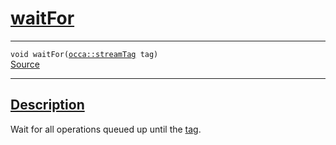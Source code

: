
<h1 id="wait-for">
 <a href="#/api/device/waitFor" class="anchor">
   <span>waitFor</span>
  </a>
</h1>

<div class="signature">

<hr>

  <div class="definition-container">
    <div class="definition">
      <code><span class="token keyword">void</span> waitFor(<a href="#/api/streamTag">occa::streamTag</a> tag)</code>
      <div class="flex-spacing"></div>
      <a href="https://github.com/libocca/occa/blob/f8dbf4d2/include/occa/core/device.hpp#L421" target="_blank">Source</a>
    </div>
    
  </div>

  <hr>
</div>


<h2 id="description">
 <a href="#/api/device/waitFor?id=description" class="anchor">
   <span>Description</span>
  </a>
</h2>

Wait for all operations queued up until the [tag](/api/streamTag).
